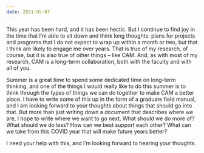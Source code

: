 ```yaml
---
date: 2021-05-07
---
```


This year has been hard, and it has been hectic.  But I continue to find joy in the time that I’m able to sit down and think long thoughts: plans for projects and programs that I do not expect to wrap up within a month or two, but that I think are likely to engage me over years.  That is true of my research, of course, but it is also true of other things – like CAM.  And, as with most of my research, CAM is a long-term collaboration, both with the faculty and with all of you.
 
Summer is a great time to spend some dedicated time on long-term thinking, and one of the things I would really like to do this summer is to think through the types of things we can do together to make CAM a better place.  I have to write some of this up in the form of a graduate field manual, and I am looking forward to your thoughts about things that should go into that.  But more than just writing down a document that describes where we are, I hope to write where we want to go next.  What should we do more of?  What should we do less?  How can we best support each other?  What can we take from this COVID year that will make future years better?
 
I need your help with this, and I’m looking forward to hearing your thoughts.
